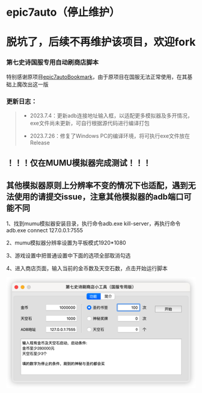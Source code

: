 # epic7auto（停止维护）
# 脱坑了，后续不再维护该项目，欢迎fork
### 第七史诗国服专用自动刷商店脚本

特别感谢原项目[epic7autoBookmark](https://github.com/steven010116/epic7autoBookmark)，由于原项目在国服无法正常使用，在其基础上魔改出这一版

### 更新日志：
> - 2023.7.4：更新adb连接地址输入框，以适配更多模拟器及多开情况，exe文件尚未更新，可自行根据源代码进行编译打包
>   
> - 2023.7.26：修复了Windows PC的编译环境，将可执行exe文件放在Release

## ！！！仅在MUMU模拟器完成测试！！！
## 其他模拟器原则上分辨率不变的情况下也适配，遇到无法使用的请提交issue，注意其他模拟器的adb端口可能不同



1、找到mumu模拟器安装目录，执行命令adb.exe kill-server，再执行命令adb.exe connect 127.0.0.1:7555

2、mumu模拟器分辨率设置为平板模式1920*1080

3、游戏设置中把普通设置中下面的选项全部取消勾选

4、进入商店页面，输入当前的金币数及天空石数，点击开始运行脚本

![image-20230704153623267](README.assets/image-20230704153623267.png)
